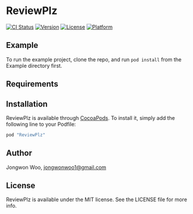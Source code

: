 # ReviewPlz

[![CI Status](http://img.shields.io/travis/jongwonwoo/ReviewPlz.svg?style=flat)](https://travis-ci.org/jongwonwoo1@gmail.com/ReviewPlz)
[![Version](https://img.shields.io/cocoapods/v/ReviewPlz.svg?style=flat)](http://cocoapods.org/pods/ReviewPlz)
[![License](https://img.shields.io/cocoapods/l/ReviewPlz.svg?style=flat)](http://cocoapods.org/pods/ReviewPlz)
[![Platform](https://img.shields.io/cocoapods/p/ReviewPlz.svg?style=flat)](http://cocoapods.org/pods/ReviewPlz)

## Example

To run the example project, clone the repo, and run `pod install` from the Example directory first.

## Requirements

## Installation

ReviewPlz is available through [CocoaPods](http://cocoapods.org). To install
it, simply add the following line to your Podfile:

```ruby
pod "ReviewPlz"
```

## Author

Jongwon Woo, jongwonwoo1@gmail.com

## License

ReviewPlz is available under the MIT license. See the LICENSE file for more info.
